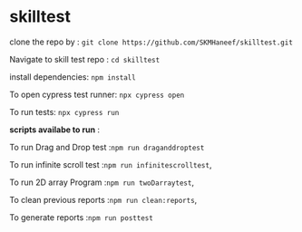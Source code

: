 # skilltest

clone the repo by : `git clone https://github.com/SKMHaneef/skilltest.git`

Navigate to skill test repo : `cd skilltest`

install dependencies:  `npm install`

To open cypress test runner:  `npx cypress open`

To run tests:  `npx cypress run`

**scripts availabe to run** :

 To run Drag and Drop test    :`npm run draganddroptest`
 
 To run infinite scroll test  :`npm run infinitescrolltest`,
 
 To run 2D array Program      :`npm run twoDarraytest`,
 
 To clean previous reports    :`npm run clean:reports`,
 
 To generate reports          :`npm run posttest`



